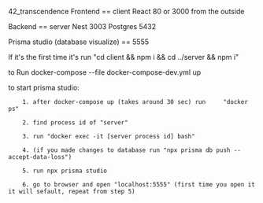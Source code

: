 42_transcendence
Frontend == client React 80 or 3000 from the outside

Backend == server Nest 3003 Postgres 5432

Prisma studio (database visualize) == 5555

If it's the first time it's run "cd client && npm i && cd ../server && npm i"

to Run docker-compose --file docker-compose-dev.yml up

to start prisma studio:

        1. after docker-compose up (takes around 30 sec) run     "docker ps"

        2. find process id of "server"

        3. run "docker exec -it [server process id] bash"

        4. (if you made changes to database run "npx prisma db push --accept-data-loss")

        5. run npx prisma studio

        6. go to browser and open "localhost:5555" (first time you open it it will sefault, repeat from step 5)
